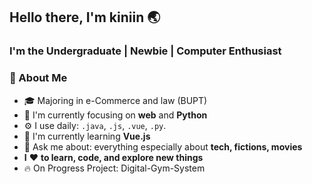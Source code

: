 ## Hello there, I'm kiniin 🌏
### I'm the Undergraduate | Newbie | Computer Enthusiast

### 🚀 About Me
- 🎓 Majoring in e-Commerce and law (BUPT)  
- 👀 I'm currently focusing on **web** and **Python**
- ⚙️ I use daily: `.java`, `.js`, `.vue`, `.py`.
- 🔭 I'm currently learning **Vue.js**
- 💬 Ask me about: everything especially about **tech, fictions, movies**
- **I** ❤️ **to learn, code, and explore new things**
- 🔥 On Progress Project: Digital-Gym-System 
